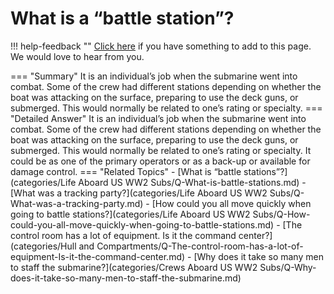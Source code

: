 # What is a “battle station”?

!!! help-feedback ""
    [Click here](https://replace.md) if you have something to add to this page. We would love to hear from you.

=== "Summary"
    It is an individual’s job when the submarine went into combat. Some of the crew had different stations depending on whether the boat was attacking on the surface, preparing to use the deck guns, or submerged. This would normally be related to one’s rating or specialty.
=== "Detailed Answer"
    It is an individual’s job when the submarine went into combat.  Some of the crew had different stations depending on whether the boat was attacking on the surface, preparing to use the deck guns, or submerged.  This would normally be related to one’s rating or specialty.  It could be as one of the primary operators or as a back-up or available for damage control.
=== "Related Topics"
    - [What is “battle stations”?](categories/Life Aboard US WW2 Subs/Q-What-is-battle-stations.md)
    - [What was a tracking party?](categories/Life Aboard US WW2 Subs/Q-What-was-a-tracking-party.md)
    - [How could you all move quickly when going to battle stations?](categories/Life Aboard US WW2 Subs/Q-How-could-you-all-move-quickly-when-going-to-battle-stations.md)
    - [The control room has a lot of equipment.  Is it the command center?](categories/Hull and Compartments/Q-The-control-room-has-a-lot-of-equipment-Is-it-the-command-center.md)
    - [Why does it take so many men to staff the submarine?](categories/Crews Aboard US WW2 Subs/Q-Why-does-it-take-so-many-men-to-staff-the-submarine.md)
